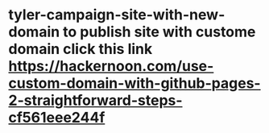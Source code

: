 # tyler-campaign-site-with-new-domain to publish site with custome domain click this link https://hackernoon.com/use-custom-domain-with-github-pages-2-straightforward-steps-cf561eee244f
